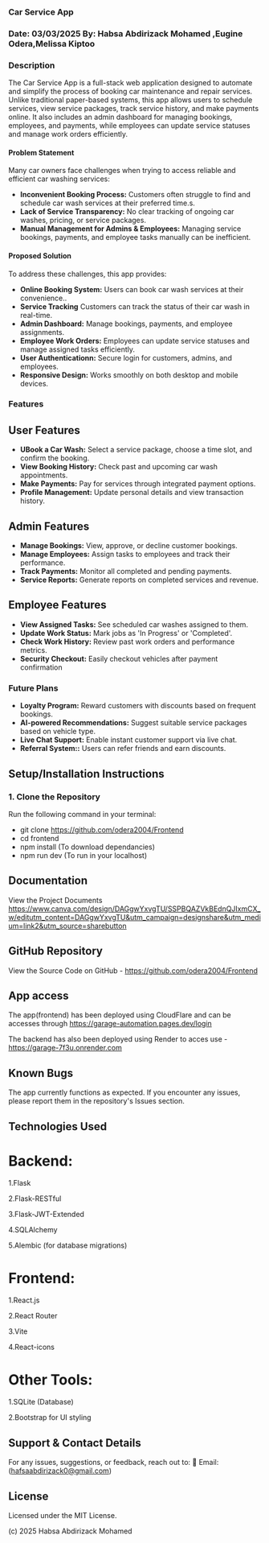 ### Car Service App

### Date: 03/03/2025 By: Habsa Abdirizack Mohamed ,Eugine Odera,Melissa Kiptoo

### Description

The Car Service App is a full-stack web application designed to automate and simplify the process of booking car maintenance and repair services. Unlike traditional paper-based systems, this app allows users to schedule services, view service packages, track service history, and make payments online. It also includes an admin dashboard for managing bookings, employees, and payments, while employees can update service statuses and manage work orders efficiently.

#### Problem Statement
Many car owners face challenges when trying to access reliable and efficient car washing services:
* **Inconvenient Booking Process:** Customers often struggle to find and schedule car wash services at their preferred time.s.
* **Lack of Service Transparency:** No clear tracking of ongoing car washes, pricing, or service packages.
* **Manual Management for Admins & Employees:** Managing service bookings, payments, and employee tasks manually can be inefficient.

#### Proposed Solution

To address these challenges, this app provides:
* **Online Booking System:** Users can book car wash services at their convenience..
* **Service Tracking** Customers can track the status of their car wash in real-time.
* **Admin Dashboard:** Manage bookings, payments, and employee assignments.
* **Employee Work Orders:** Employees can update service statuses and manage assigned tasks efficiently.
* **User Authenticationn:** Secure login for customers, admins, and employees.
* **Responsive Design:** Works smoothly on both desktop and mobile devices.

### Features

## User Features

* **UBook a Car Wash:** Select a service package, choose a time slot, and confirm the booking.
* **View Booking History:** Check past and upcoming car wash appointments.
* **Make Payments:** Pay for services through integrated payment options.
* **Profile Management:** Update personal details and view transaction history.

## Admin Features
* **Manage Bookings:** View, approve, or decline customer bookings.
* **Manage Employees:** Assign tasks to employees and track their performance.
* **Track Payments:** Monitor all completed and pending payments.
* **Service Reports:** Generate reports on completed services and revenue.


## Employee Features
* **View Assigned Tasks:**  See scheduled car washes assigned to them.
* **Update Work Status:** Mark jobs as 'In Progress' or 'Completed'.
* **Check Work History:** Review past work orders and performance metrics.
* **Security Checkout:** Easily checkout vehicles after payment confirmation

### Future Plans
* **Loyalty Program:**  Reward customers with discounts based on frequent bookings.
* **AI-powered Recommendations:** Suggest suitable service packages based on vehicle type.
* **Live Chat Support:**  Enable instant customer support via live chat.
* **Referral System::** Users can refer friends and earn discounts.

## Setup/Installation Instructions

### 1. Clone the Repository  
Run the following command in your terminal:  
 - git clone https://github.com/odera2004/Frontend
 - cd frontend
 - npm install (To download dependancies)
 - npm run dev (To run in your localhost)

## Documentation

View the Project Documents  https://www.canva.com/design/DAGgwYxvgTU/SSPBQAZVkBEdnQJIxmCX_w/editutm_content=DAGgwYxvgTU&utm_campaign=designshare&utm_medium=link2&utm_source=sharebutton

## GitHub Repository

View the Source Code on GitHub - https://github.com/odera2004/Frontend

## App access

The app(frontend)  has been deployed using CloudFlare and can be accesses through https://garage-automation.pages.dev/login

The backend has also been deployed using Render to acces use - https://garage-7f3u.onrender.com

## Known Bugs

The app currently functions as expected. If you encounter any issues, please report them in the repository's Issues section.

## Technologies Used

# Backend:

1.Flask

2.Flask-RESTful

3.Flask-JWT-Extended

4.SQLAlchemy

5.Alembic (for database migrations)

# Frontend:

1.React.js

2.React Router

3.Vite

4.React-icons

# Other Tools:

1.SQLite (Database)

2.Bootstrap for UI styling

## Support & Contact Details

For any issues, suggestions, or feedback, reach out to:
📧 Email: (hafsaabdirizack0@gmail.com)

## License

Licensed under the MIT License.

(c) 2025 Habsa Abdirizack Mohamed

